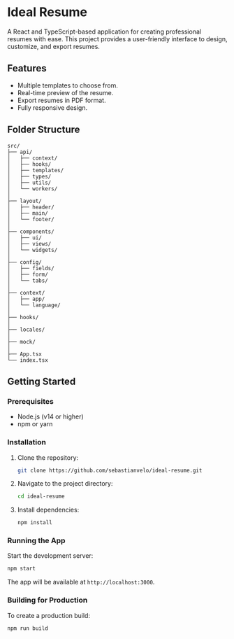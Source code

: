 # Ideal Resume

A React and TypeScript-based application for creating professional resumes with ease. This project provides a user-friendly interface to design, customize, and export resumes.

## Features

- Multiple templates to choose from.
- Real-time preview of the resume.
- Export resumes in PDF format.
- Fully responsive design.

## Folder Structure

```
src/
├── api/           
│   ├── context/
│   ├── hooks/
│   ├── templates/
│   ├── types/
│   ├── utils/
│   └── workers/
│
├── layout/
│   ├── header/
│   ├── main/
│   └── footer/
│
├── components/
│   ├── ui/
│   ├── views/
│   └── widgets/
│
├── config/
│   ├── fields/
│   ├── form/
│   └── tabs/
│
├── context/
│   ├── app/
│   └── language/
│
├── hooks/
│
├── locales/
│
├── mock/
│
├── App.tsx
└── index.tsx
```

## Getting Started

### Prerequisites

- Node.js (v14 or higher)
- npm or yarn

### Installation

1. Clone the repository:
    ```bash
    git clone https://github.com/sebastianvelo/ideal-resume.git
    ```
2. Navigate to the project directory:
    ```bash
    cd ideal-resume
    ```
3. Install dependencies:
    ```bash
    npm install
    ```

### Running the App

Start the development server:
```bash
npm start
```
The app will be available at `http://localhost:3000`.

### Building for Production

To create a production build:
```bash
npm run build
```
